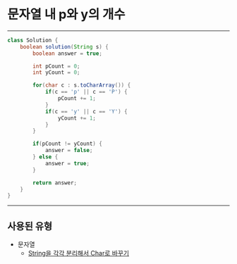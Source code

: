 # **문자열 내 p와 y의 개수**

***

```java
class Solution {
    boolean solution(String s) {
        boolean answer = true;

        int pCount = 0;
        int yCount = 0;

        for(char c : s.toCharArray()) {
            if(c == 'p' || c == 'P') {
                pCount += 1;
            }
            if(c == 'y' || c == 'Y') {
                yCount += 1;
            }
        }

        if(pCount != yCount) {
            answer = false;
        } else {
            answer = true;
        }

        return answer;
    }
}
```

***

## 사용된 유형
* 문자열
  * [String을 각각 분리해서 Char로 바꾸기](https://github.com/abhidhamma-java/TIL/blob/main/알고리즘/유형/문자열/String을_각각_분리해서_Char로_바꾸기.md)
